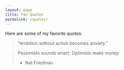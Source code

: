 ```yaml
---
layout: page
title: Fav Quotes
permalink: /quotes/
---
```


Here are some of my favorite quotes:

> "Ambition without action becomes anxiety."  

> Pessimists sounds smart. Optimists make money
> - Nat Friedman
